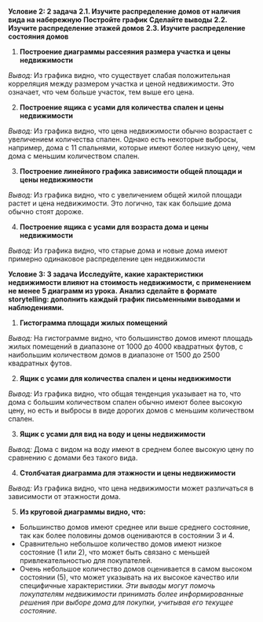 **Условие 2: 2 задача**
**2.1. Изучите распределение домов от наличия вида на набережную**
**Постройте график**
**Сделайте выводы**
**2.2. Изучите распределение этажей домов**
**2.3. Изучите распределение состояния домов**


1. **Построение диаграммы рассеяния размера участка и цены недвижимости**

*Вывод:* Из графика видно, что существует слабая положительная корреляция между размером участка и ценой недвижимости. Это означает, что чем больше участок, тем выше его цена.

2. **Построение ящика с усами для количества спален и цены недвижимости**

*Вывод:* Из графика видно, что цена недвижимости обычно возрастает с увеличением количества спален. Однако есть некоторые выбросы, например, дома с 11 спальнями, которые имеют более низкую цену, чем дома с меньшим количеством спален.

3. **Построение линейного графика зависимости общей площади и цены недвижимости**

*Вывод:* Из графика видно, что с увеличением общей жилой площади растет и цена недвижимости. Это логично, так как большие дома обычно стоят дороже.

4. **Построение ящика с усами для возраста дома и цены недвижимости**

*Вывод:* Из графика видно, что старые дома и новые дома имеют примерно одинаковое распределение цен недвижимости

**Условие 3: 3 задача**
**Исследуйте, какие характеристики недвижимости влияют на стоимость недвижимости, с** **применением не менее 5 диаграмм из урока.**
**Анализ сделайте в формате storytelling: дополнить каждый график письменными выводами и** **наблюдениями.**

1. **Гистограмма площади жилых помещений**

*Вывод:* На гистограмме видно, что большинство домов имеют площадь жилых помещений в диапазоне от 1000 до 4000 квадратных футов, с наибольшим количеством домов в диапазоне от 1500 до 2500 квадратных футов.

2. **Ящик с усами для количества спален и цены недвижимости**

*Вывод:* Из графика видно, что общая тенденция указывает на то, что дома с большим количеством спален обычно имеют более высокую цену, но есть и выбросы в виде дорогих домов с меньшим количеством спален.

3. **Ящик с усами для вид на воду и цены недвижимости**

*Вывод:* Дома с видом на воду имеют в среднем более высокую цену по сравнению с домами без такого вида.

4. **Столбчатая диаграмма для этажности и цены недвижимости**

*Вывод:* Из графика видно, что цена недвижимости может различаться в зависимости от этажности дома.

5. **Из круговой диаграммы видно, что:**

- Большинство домов имеют среднее или выше среднего состояние, так как более половины домов оцениваются в состоянии 3 и 4.
- Сравнительно небольшое количество домов имеют низкое состояние (1 или 2), что может быть связано с меньшей привлекательностью для покупателей.
- Очень небольшое количество домов оценивается в самом высоком состоянии (5), что может указывать на их высокое качество или специфичные характеристики.
  *Эти выводы могут помочь покупателям недвижимости принимать более информированные решения при выборе дома для покупки, учитывая его текущее состояние.*
  





